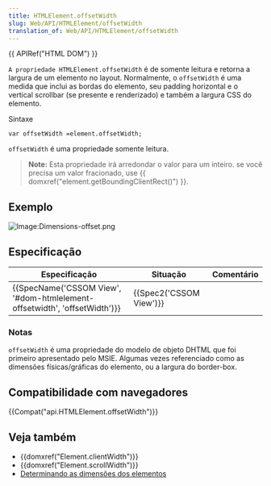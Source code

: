 ```yaml
---
title: HTMLElement.offsetWidth
slug: Web/API/HTMLElement/offsetWidth
translation_of: Web/API/HTMLElement/offsetWidth
---
```

{{ APIRef("HTML DOM") }}

`A propriedade HTMLElement.offsetWidth` é de somente leitura e retorna a largura de um elemento no layout. Normalmente, o `offsetWidth` é uma medida que inclui as bordas do elemento, seu padding horizontal e o vertical scrollbar (se presente e renderizado) e também a largura CSS do elemento.

Sintaxe

    var offsetWidth =element.offsetWidth;

`offsetWidth` é uma propriedade somente leitura.

> **Note:** Esta propriedade irá arredondar o valor para um inteiro. se você precisa um valor fracionado, use {{ domxref("element.getBoundingClientRect()") }}.

## Exemplo

![Image:Dimensions-offset.png](/@api/deki/files/186/=Dimensions-offset.png)

## Especificação

| Especificação                                                                                    | Situação                         | Comentário |
| ------------------------------------------------------------------------------------------------ | -------------------------------- | ---------- |
| {{SpecName('CSSOM View', '#dom-htmlelement-offsetwidth', 'offsetWidth')}} | {{Spec2('CSSOM View')}} |            |

### Notas

`offsetWidth` é uma propriedade do modelo de objeto DHTML que foi primeiro apresentado pelo MSIE. Algumas vezes referenciado como as dimensões físicas/gráficas do elemento, ou a largura do border-box.

## Compatibilidade com navegadores

{{Compat("api.HTMLElement.offsetWidth")}}

## Veja também

- {{domxref("Element.clientWidth")}}
- {{domxref("Element.scrollWidth")}}
- [Determinando as dimensões dos elementos](/pt-BR/docs/Determining_the_dimensions_of_elements)
